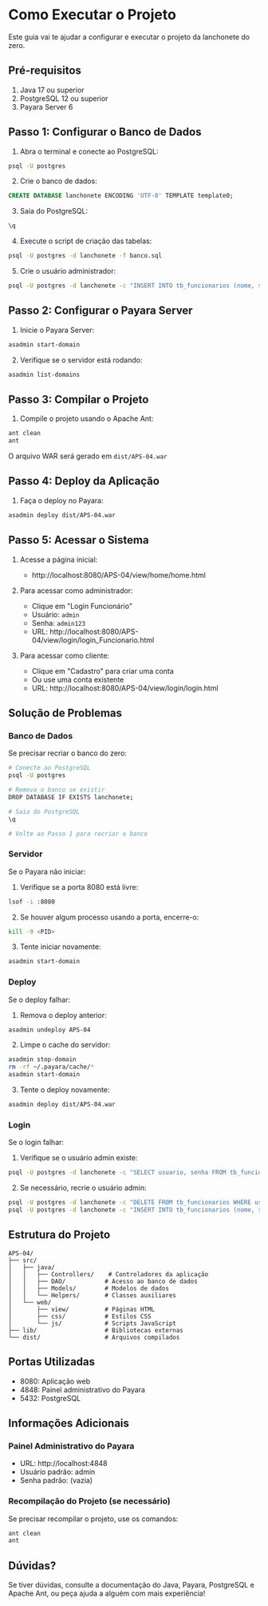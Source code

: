 # Como Executar o Projeto

Este guia vai te ajudar a configurar e executar o projeto da lanchonete do zero.

## Pré-requisitos

1. Java 17 ou superior
2. PostgreSQL 12 ou superior
3. Payara Server 6

## Passo 1: Configurar o Banco de Dados

1. Abra o terminal e conecte ao PostgreSQL:
```bash
psql -U postgres
```

2. Crie o banco de dados:
```sql
CREATE DATABASE lanchonete ENCODING 'UTF-8' TEMPLATE template0;
```

3. Saia do PostgreSQL:
```sql
\q
```

4. Execute o script de criação das tabelas:
```bash
psql -U postgres -d lanchonete -f banco.sql
```

5. Crie o usuário administrador:
```bash
psql -U postgres -d lanchonete -c "INSERT INTO tb_funcionarios (nome, sobrenome, usuario, senha, cargo, salario, fg_ativo) VALUES ('Admin', 'Sistema', 'admin', MD5('admin123'), 'Administrador', 5000.00, 1);"
```

## Passo 2: Configurar o Payara Server

1. Inicie o Payara Server:
```bash
asadmin start-domain
```

2. Verifique se o servidor está rodando:
```bash
asadmin list-domains
```

## Passo 3: Compilar o Projeto

1. Compile o projeto usando o Apache Ant:
```bash
ant clean
ant
```

O arquivo WAR será gerado em `dist/APS-04.war`

## Passo 4: Deploy da Aplicação

1. Faça o deploy no Payara:
```bash
asadmin deploy dist/APS-04.war
```

## Passo 5: Acessar o Sistema

1. Acesse a página inicial:
   - http://localhost:8080/APS-04/view/home/home.html

2. Para acessar como administrador:
   - Clique em "Login Funcionário"
   - Usuário: `admin`
   - Senha: `admin123`
   - URL: http://localhost:8080/APS-04/view/login/login_Funcionario.html

3. Para acessar como cliente:
   - Clique em "Cadastro" para criar uma conta
   - Ou use uma conta existente
   - URL: http://localhost:8080/APS-04/view/login/login.html

## Solução de Problemas

### Banco de Dados

Se precisar recriar o banco do zero:
```bash
# Conecte ao PostgreSQL
psql -U postgres

# Remova o banco se existir
DROP DATABASE IF EXISTS lanchonete;

# Saia do PostgreSQL
\q

# Volte ao Passo 1 para recriar o banco
```

### Servidor

Se o Payara não iniciar:
1. Verifique se a porta 8080 está livre:
```bash
lsof -i :8080
```

2. Se houver algum processo usando a porta, encerre-o:
```bash
kill -9 <PID>
```

3. Tente iniciar novamente:
```bash
asadmin start-domain
```

### Deploy

Se o deploy falhar:
1. Remova o deploy anterior:
```bash
asadmin undeploy APS-04
```

2. Limpe o cache do servidor:
```bash
asadmin stop-domain
rm -rf ~/.payara/cache/*
asadmin start-domain
```

3. Tente o deploy novamente:
```bash
asadmin deploy dist/APS-04.war
```

### Login

Se o login falhar:
1. Verifique se o usuário admin existe:
```bash
psql -U postgres -d lanchonete -c "SELECT usuario, senha FROM tb_funcionarios WHERE usuario = 'admin';"
```

2. Se necessário, recrie o usuário admin:
```bash
psql -U postgres -d lanchonete -c "DELETE FROM tb_funcionarios WHERE usuario = 'admin';"
psql -U postgres -d lanchonete -c "INSERT INTO tb_funcionarios (nome, sobrenome, usuario, senha, cargo, salario, fg_ativo) VALUES ('Admin', 'Sistema', 'admin', MD5('admin123'), 'Administrador', 5000.00, 1);"
```

## Estrutura do Projeto

```
APS-04/
├── src/
│   ├── java/
│   │   ├── Controllers/    # Controladores da aplicação
│   │   ├── DAO/           # Acesso ao banco de dados
│   │   ├── Models/        # Modelos de dados
│   │   └── Helpers/       # Classes auxiliares
│   └── web/
│       ├── view/          # Páginas HTML
│       ├── css/           # Estilos CSS
│       └── js/            # Scripts JavaScript
├── lib/                   # Bibliotecas externas
└── dist/                  # Arquivos compilados
```

## Portas Utilizadas
- 8080: Aplicação web
- 4848: Painel administrativo do Payara
- 5432: PostgreSQL

## Informações Adicionais

### Painel Administrativo do Payara
- URL: http://localhost:4848
- Usuário padrão: admin
- Senha padrão: (vazia)

### Recompilação do Projeto (se necessário)
Se precisar recompilar o projeto, use os comandos:
```sh
ant clean
ant
```

## Dúvidas?

Se tiver dúvidas, consulte a documentação do Java, Payara, PostgreSQL e Apache Ant, ou peça ajuda a alguém com mais experiência! 